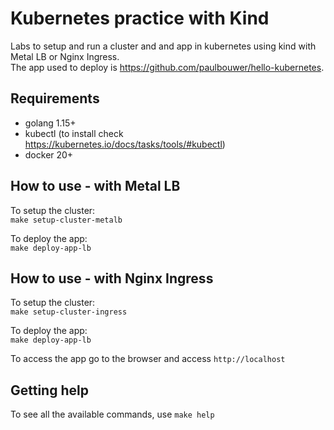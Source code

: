 # Kubernetes practice with Kind
Labs to setup and run a cluster and and app in kubernetes using kind with Metal LB or Nginx Ingress.   
The app used to deploy is https://github.com/paulbouwer/hello-kubernetes.

## Requirements
* golang 1.15+
* kubectl (to install check https://kubernetes.io/docs/tasks/tools/#kubectl)
* docker 20+

## How to use - with Metal LB

To setup the cluster:   
`make setup-cluster-metalb`

To deploy the app:   
`make deploy-app-lb`

## How to use - with Nginx Ingress

To setup the cluster:   
`make setup-cluster-ingress`

To deploy the app:   
`make deploy-app-lb`

To access the app go to the browser and access `http://localhost`

## Getting help

To see all the available commands, use `make help`
